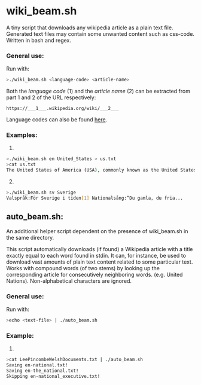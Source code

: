 # wiki_beam.sh

A tiny script that downloads any wikipedia article as a plain text file. Generated text files may contain some unwanted content such as css-code. Written in bash and regex. 

### General use:

Run with:

```bash
>./wiki_beam.sh <language-code> <article-name>
```

Both the *language code* (1) and the *article name* (2) can be extracted from part 1 and 2 of the URL respectively: 

```
https://___1___.wikipedia.org/wiki/___2___
```

Language codes can also be found [here](https://meta.wikimedia.org/wiki/List_of_Wikipedias).

### Examples:

1.
```bash
>./wiki_beam.sh en United_States > us.txt
>cat us.txt
The United States of America (USA), commonly known as the United States...
```
2.
```bash
>./wiki_beam.sh sv Sverige
Valspråk:För Sverige i tiden[1] Nationalsång:”Du gamla, du fria...
```
## auto_beam.sh:

An additional helper script dependent on the presence of wiki_beam.sh in the same directory.

This script automatically downloads (if found) a Wikipedia article with a title exactly equal to each word found in stdin.
It can, for instance, be used to download vast amounts of plain text content related to some particular text. Works with compound words (of two stems) by looking up the corresponding article for consecutively neighboring words. (e.g. United Nations). Non-alphabetical characters are ignored.

### General use:

Run with:
```bash
>echo <text-file> | ./auto_beam.sh
```

### Example:
1.
```bash
>cat LeePincombeWelshDocuments.txt | ./auto_beam.sh
Saving en-national.txt!
Saving en-the_national.txt!
Skipping en-national_executive.txt!
```
